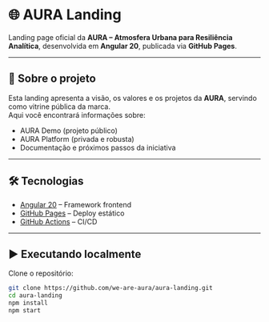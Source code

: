 # 🌐 AURA Landing

Landing page oficial da **AURA – Atmosfera Urbana para Resiliência Analítica**, desenvolvida em **Angular 20**, publicada via **GitHub Pages**.

---

## 🚀 Sobre o projeto

Esta landing apresenta a visão, os valores e os projetos da **AURA**, servindo como vitrine pública da marca.  
Aqui você encontrará informações sobre:  
- AURA Demo (projeto público)  
- AURA Platform (privada e robusta)  
- Documentação e próximos passos da iniciativa  

---

## 🛠️ Tecnologias

- [Angular 20](https://angular.dev/) – Framework frontend  
- [GitHub Pages](https://pages.github.com/) – Deploy estático  
- [GitHub Actions](https://docs.github.com/actions) – CI/CD

---

## ▶️ Executando localmente

Clone o repositório:

```bash
git clone https://github.com/we-are-aura/aura-landing.git
cd aura-landing
npm install
npm start
